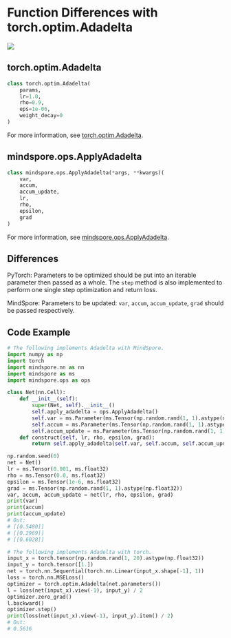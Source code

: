 # Function Differences with torch.optim.Adadelta

<a href="https://gitee.com/mindspore/docs/blob/r1.8/docs/mindspore/source_en/note/api_mapping/pytorch_diff/ApplyAdadelta.md" target="_blank"><img src="https://mindspore-website.obs.cn-north-4.myhuaweicloud.com/website-images/master/resource/_static/logo_source_en.png"></a>

## torch.optim.Adadelta

```python
class torch.optim.Adadelta(
    params,
    lr=1.0,
    rho=0.9,
    eps=1e-06,
    weight_decay=0
)
```

For more information, see [torch.optim.Adadelta](https://pytorch.org/docs/1.5.0/optim.html#torch.optim.Adadelta).

## mindspore.ops.ApplyAdadelta

```python
class mindspore.ops.ApplyAdadelta(*args, **kwargs)(
    var,
    accum,
    accum_update,
    lr,
    rho,
    epsilon,
    grad
)
```

For more information, see [mindspore.ops.ApplyAdadelta](https://mindspore.cn/docs/en/r1.8/api_python/ops/mindspore.ops.ApplyAdadelta.html#mindspore.ops.ApplyAdadelta).

## Differences

PyTorch: Parameters to be optimized should be put into an iterable parameter then passed as a whole. The `step` method is also implemented to perform one single step optimization and return loss.

MindSpore: Parameters to be updated: `var`, `accum`, `accum_update`, `grad` should be passed respectively.

## Code Example

```python
# The following implements Adadelta with MindSpore.
import numpy as np
import torch
import mindspore.nn as nn
import mindspore as ms
import mindspore.ops as ops

class Net(nn.Cell):
    def __init__(self):
        super(Net, self).__init__()
        self.apply_adadelta = ops.ApplyAdadelta()
        self.var = ms.Parameter(ms.Tensor(np.random.rand(1, 1).astype(np.float32)), name="var")
        self.accum = ms.Parameter(ms.Tensor(np.random.rand(1, 1).astype(np.float32)), name="accum")
        self.accum_update = ms.Parameter(ms.Tensor(np.random.rand(1, 1).astype(np.float32)), name="accum_update")
    def construct(self, lr, rho, epsilon, grad):
        return self.apply_adadelta(self.var, self.accum, self.accum_update, lr, rho, epsilon, grad)

np.random.seed(0)
net = Net()
lr = ms.Tensor(0.001, ms.float32)
rho = ms.Tensor(0.0, ms.float32)
epsilon = ms.Tensor(1e-6, ms.float32)
grad = ms.Tensor(np.random.rand(1, 1).astype(np.float32))
var, accum, accum_update = net(lr, rho, epsilon, grad)
print(var)
print(accum)
print(accum_update)
# Out:
# [[0.5480]]
# [[0.2969]]
# [[0.6028]]

# The following implements Adadelta with torch.
input_x = torch.tensor(np.random.rand(1, 20).astype(np.float32))
input_y = torch.tensor([1.])
net = torch.nn.Sequential(torch.nn.Linear(input_x.shape[-1], 1))
loss = torch.nn.MSELoss()
optimizer = torch.optim.Adadelta(net.parameters())
l = loss(net(input_x).view(-1), input_y) / 2
optimizer.zero_grad()
l.backward()
optimizer.step()
print(loss(net(input_x).view(-1), input_y).item() / 2)
# Out:
# 0.5616
```
